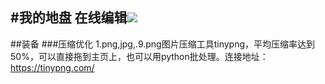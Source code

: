 #我的地盘
在线编辑![]({{site.baseurl}}/images/app_picks.png)
----
##装备
###压缩优化
1.png,jpg,.9.png图片压缩工具tinypng，平均压缩率达到50%，可以直接拖到主页上，也可以用python批处理。连接地址：https://tinypng.com/
